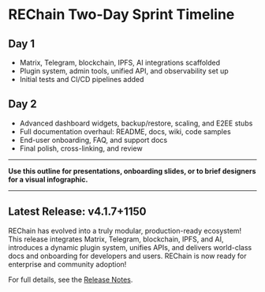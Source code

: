 # REChain Two-Day Sprint Timeline

## Day 1
- Matrix, Telegram, blockchain, IPFS, AI integrations scaffolded
- Plugin system, admin tools, unified API, and observability set up
- Initial tests and CI/CD pipelines added

## Day 2
- Advanced dashboard widgets, backup/restore, scaling, and E2EE stubs
- Full documentation overhaul: README, docs, wiki, code samples
- End-user onboarding, FAQ, and support docs
- Final polish, cross-linking, and review

--- 

**Use this outline for presentations, onboarding slides, or to brief designers for a visual infographic.**

---

## Latest Release: v4.1.7+1150

REChain has evolved into a truly modular, production-ready ecosystem! This release integrates Matrix, Telegram, blockchain, IPFS, and AI, introduces a dynamic plugin system, unifies APIs, and delivers world-class docs and onboarding for developers and users. REChain is now ready for enterprise and community adoption!

For full details, see the [Release Notes](RELEASE_NOTES.md).
